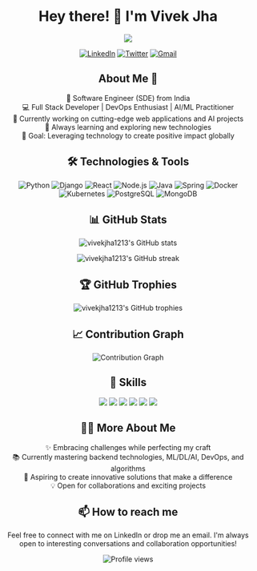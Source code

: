 <h1 align="center">Hey there! 👋 I'm Vivek Jha</h1>

<p align="center">
  <img src="https://readme-typing-svg.herokuapp.com?lines=Software+Engineer;Full+Stack+Developer;AI/ML+Enthusiast;Always+learning+new+things&center=true&width=380&height=45">
</p>

<p align="center">
  <a href="https://www.linkedin.com/in/vivekjha1213"><img src="https://img.shields.io/badge/LinkedIn-0077B5?style=for-the-badge&logo=linkedin&logoColor=white" alt="LinkedIn"></a>
  <a href="https://twitter.com/vivekjha1213"><img src="https://img.shields.io/badge/Twitter-1DA1F2?style=for-the-badge&logo=twitter&logoColor=white" alt="Twitter"></a>
  <a href="mailto:vivekjha1213@gmail.com"><img src="https://img.shields.io/badge/Gmail-D14836?style=for-the-badge&logo=gmail&logoColor=white" alt="Gmail"></a>
</p>

<h2 align="center">About Me 🚀</h2>

<p align="center">
  🌟 Software Engineer (SDE) from India<br>
  💻 Full Stack Developer | DevOps Enthusiast | AI/ML Practitioner<br>
  🔭 Currently working on cutting-edge web applications and AI projects<br>
  🌱 Always learning and exploring new technologies<br>
  🎯 Goal: Leveraging technology to create positive impact globally
</p>

<h2 align="center">🛠️ Technologies & Tools</h2>

<p align="center">
  <img src="https://img.shields.io/badge/Python-3776AB?style=for-the-badge&logo=python&logoColor=white" alt="Python">
  <img src="https://img.shields.io/badge/Django-092E20?style=for-the-badge&logo=django&logoColor=white" alt="Django">
  <img src="https://img.shields.io/badge/React-20232A?style=for-the-badge&logo=react&logoColor=61DAFB" alt="React">
  <img src="https://img.shields.io/badge/Node.js-339933?style=for-the-badge&logo=nodedotjs&logoColor=white" alt="Node.js">
  <img src="https://img.shields.io/badge/Java-ED8B00?style=for-the-badge&logo=java&logoColor=white" alt="Java">
  <img src="https://img.shields.io/badge/Spring-6DB33F?style=for-the-badge&logo=spring&logoColor=white" alt="Spring">
  <img src="https://img.shields.io/badge/Docker-2CA5E0?style=for-the-badge&logo=docker&logoColor=white" alt="Docker">
  <img src="https://img.shields.io/badge/Kubernetes-326ce5.svg?&style=for-the-badge&logo=kubernetes&logoColor=white" alt="Kubernetes">
  <img src="https://img.shields.io/badge/PostgreSQL-316192?style=for-the-badge&logo=postgresql&logoColor=white" alt="PostgreSQL">
  <img src="https://img.shields.io/badge/MongoDB-4EA94B?style=for-the-badge&logo=mongodb&logoColor=white" alt="MongoDB">
</p>

<h2 align="center">📊 GitHub Stats</h2>

<p align="center">
  <img src="https://github-readme-stats.vercel.app/api?username=vivekjha1213&show_icons=true&count_private=true&theme=react" alt="vivekjha1213's GitHub stats" />
</p>

<p align="center">
  <img src="https://github-readme-streak-stats.herokuapp.com/?user=vivekjha1213&theme=react" alt="vivekjha1213's GitHub streak" />
</p>

<h2 align="center">🏆 GitHub Trophies</h2>

<p align="center">
  <img src="https://github-profile-trophy.vercel.app/?username=vivekjha1213&theme=nord&column=7" alt="vivekjha1213's GitHub trophies" />
</p>

<h2 align="center">📈 Contribution Graph</h2>

<p align="center">
  <img src="https://activity-graph.herokuapp.com/graph?username=vivekjha1213&theme=react-dark" alt="Contribution Graph" />
</p>

<h2 align="center">💼 Skills</h2>

<p align="center">
  <img src="https://img.shields.io/badge/Backend-Node.js-informational?style=flat&logo=Node.js&color=339933" />
  <img src="https://img.shields.io/badge/Frontend-React-informational?style=flat&logo=react&color=61DAFB" />
  <img src="https://img.shields.io/badge/Database-MongoDB-informational?style=flat&logo=MongoDB&color=47A248" />
  <img src="https://img.shields.io/badge/DevOps-Docker-informational?style=flat&logo=docker&color=2496ED" />
  <img src="https://img.shields.io/badge/Cloud-AWS-informational?style=flat&logo=Amazon-AWS&color=232F3E" />
  <img src="https://img.shields.io/badge/ML/AI-TensorFlow-informational?style=flat&logo=TensorFlow&color=FF6F00" />
</p>

<h2 align="center">👨‍💻 More About Me</h2>

<p align="center">
  ✨ Embracing challenges while perfecting my craft<br>
  📚 Currently mastering backend technologies, ML/DL/AI, DevOps, and algorithms<br>
  🎯 Aspiring to create innovative solutions that make a difference<br>
  💡 Open for collaborations and exciting projects
</p>

<h2 align="center">📫 How to reach me</h2>

<p align="center">
  Feel free to connect with me on LinkedIn or drop me an email. I'm always open to interesting conversations and collaboration opportunities!
</p>

<p align="center">
  <img src="https://komarev.com/ghpvc/?username=vivekjha1213&label=Profile%20views&color=0e75b6&style=flat" alt="Profile views" />
</p>
